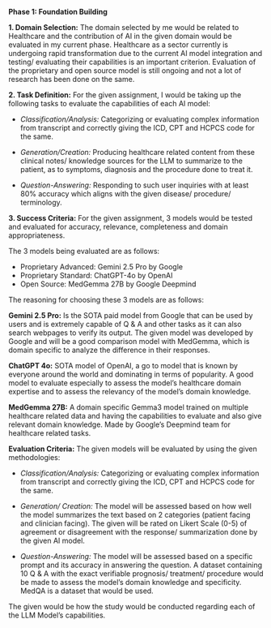 **Phase 1: Foundation Building**

**1. Domain Selection:**
The domain selected by me would be related to Healthcare and the contribution of AI in the given domain would be evaluated in my current phase. Healthcare as a sector currently is undergoing rapid transformation due to the current AI model integration and testing/ evaluating their capabilities is an important criterion. Evaluation of the proprietary and open source model is still ongoing and not a lot of research has been done on the same.

**2. Task Definition:**
For the given assignment, I would be taking up the following tasks to evaluate the capabilities of each AI model:

- *Classification/Analysis:* Categorizing or evaluating complex information from transcript and correctly giving the ICD, CPT and HCPCS code for the same.

- *Generation/Creation:* Producing healthcare related content from these clinical notes/ knowledge sources for the LLM to summarize to the patient, as to symptoms, diagnosis and the procedure done to treat it.

- *Question-Answering:* Responding to such user inquiries with at least 80% accuracy which aligns with the given disease/ procedure/ terminology.


**3. Success Criteria:**
For the given assignment, 3 models would be tested and evaluated for accuracy, relevance, completeness and domain appropriateness.

The 3 models being evaluated are as follows:

- Proprietary Advanced: Gemini 2.5 Pro by Google 
- Proprietary Standard: ChatGPT-4o by OpenAI 
- Open Source: MedGemma 27B by Google Deepmind 

The reasoning for choosing these 3 models are as follows:

**Gemini 2.5 Pro:** 
Is the SOTA paid model from Google that can be used by users and is extremely capable of Q & A and other tasks as it can also search webpages to verify its output.
The given model was developed by Google and will be a good comparison model with MedGemma, which is domain specific to analyze the difference in their responses.

**ChatGPT 4o:**
SOTA model of OpenAI, a go to model that is known by everyone around the world and dominating in terms of popularity. A good model to evaluate especially to assess the model’s healthcare domain expertise and to assess the relevancy of the model’s domain knowledge.

**MedGemma 27B:**
A domain specific Gemma3 model trained on multiple healthcare related data and having the capabilities to evaluate and also give relevant domain knowledge. Made by Google’s Deepmind team for healthcare related tasks. 

**Evaluation Criteria:**
The given models will be evaluated by using the given methodologies:

- *Classification/Analysis:* Categorizing or evaluating complex information from transcript and correctly giving the ICD, CPT and HCPCS code for the same.

- *Generation/ Creation:* The model will be assessed based on how well the model summarizes the text based on 2 categories (patient facing and clinician facing). The given will be rated on Likert Scale (0-5) of agreement or disagreement with the response/ summarization done by the given AI model.

- *Question-Answering:* The model will be assessed based on a specific prompt and its accuracy in answering the question. A dataset containing 10 Q & A with the exact verifiable prognosis/ treatment/ procedure would be made to assess the model’s domain knowledge and specificity. MedQA is a dataset that would be used.
  
The given would be how the study would be conducted regarding each of the LLM Model’s capabilities.

